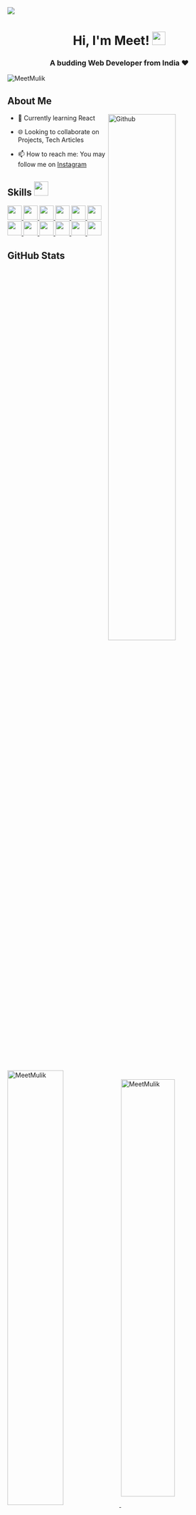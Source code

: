 ![](https://user-images.githubusercontent.com/89148021/129922898-a69fab36-7b6c-46ee-8f3d-91398a27e671.png)
<h1 align="center">Hi, I'm Meet! <img src="https://user-images.githubusercontent.com/89148021/129923397-4c238cf0-ac67-4aca-beac-d0b23da73da1.gif" width="30px"></h1>
<h3 align="center">A budding Web Developer from India ❤</h3>
<p align="left"> <img src="https://komarev.com/ghpvc/?username=MeetMulik&label=Profile%20views&color=38617a&style=flat-square" alt="MeetMulik" /> </p>

<h2> About Me</h2>

<img width="55%" align="right" alt="Github" src="https://raw.githubusercontent.com/onimur/.github/master/.resources/git-header.svg" />


- 🔭 Currently learning React 

- 🌐 Looking to collaborate on Projects, Tech Articles 
- 📫 How to reach me: You may follow me on [Instagram](https://www.instagram.com) 

 

<h2> Skills <img src = "https://media2.giphy.com/media/QssGEmpkyEOhBCb7e1/giphy.gif?cid=ecf05e47a0n3gi1bfqntqmob8g9aid1oyj2wr3ds3mg700bl&rid=giphy.gif" width = 32px> </h2>
<a href= https://github.com/MeetMulik?tab=repositories&q=&type=&language=c&sort= > <img width ='32px' src ='https://raw.githubusercontent.com/rahulbanerjee26/githubAboutMeGenerator/main/icons/c.svg'> </a>
<a href= https://github.com/MeetMulik?tab=repositories&q=&type=&language=cpp&sort= > <img width ='32px' src ='https://raw.githubusercontent.com/rahulbanerjee26/githubAboutMeGenerator/main/icons/cpp.svg'> </a>
<a href= https://github.com/MeetMulik?tab=repositories&q=&type=&language=html&sort= > <img width ='32px' src ='https://raw.githubusercontent.com/rahulbanerjee26/githubAboutMeGenerator/main/icons/html.svg'> </a>
<a href= https://github.com/MeetMulik?tab=repositories&q=&type=&language=css&sort= > <img width ='32px' src ='https://raw.githubusercontent.com/rahulbanerjee26/githubAboutMeGenerator/main/icons/css.svg'> </a>
<a href= https://github.com/MeetMulik?tab=repositories&q=&type=&language=javascript&sort= > <img width ='32px' src ='https://raw.githubusercontent.com/rahulbanerjee26/githubAboutMeGenerator/main/icons/javascript.svg'> </a>
<a href= https://github.com/MeetMulik?tab=repositories&q=&type=&language=reactjs&sort= > <img width ='32px' src ='https://raw.githubusercontent.com/rahulbanerjee26/githubAboutMeGenerator/main/icons/reactjs.svg'> </a>
<a href= https://github.com/MeetMulik?tab=repositories&q=&type=&language=java&sort= > <img width ='32px' src ='https://raw.githubusercontent.com/rahulbanerjee26/githubAboutMeGenerator/main/icons/java.svg'> </a>
<a href= https://github.com/MeetMulik?tab=repositories&q=&type=&language=python&sort= > <img width ='32px' src ='https://raw.githubusercontent.com/rahulbanerjee26/githubAboutMeGenerator/main/icons/python.svg'> </a>
<a href= https://github.com/MeetMulik?tab=repositories&q=&type=&language=mysql&sort= > <img width ='32px' src ='https://raw.githubusercontent.com/rahulbanerjee26/githubAboutMeGenerator/main/icons/mysql.svg'> </a>
<a href= https://github.com/MeetMulik?tab=repositories&q=&type=&language=tailwind&sort= > <img width ='32px' src ='https://raw.githubusercontent.com/rahulbanerjee26/githubAboutMeGenerator/main/icons/tailwind.svg'> </a>
<a href= https://github.com/MeetMulik?tab=repositories&q=&type=&language=bootstrap&sort= > <img width ='32px' src ='https://raw.githubusercontent.com/rahulbanerjee26/githubAboutMeGenerator/main/icons/bootstrap.svg'> </a>
<a href= https://github.com/MeetMulik?tab=repositories&q=&type=&language=photoshop&sort= > <img width ='32px' src ='https://raw.githubusercontent.com/rahulbanerjee26/githubAboutMeGenerator/main/icons/photoshop.svg'> </a>




<h2> GitHub Stats </h2>

<a href="https://github.com/anuraghazra/github-readme-stats">
<img width="50%" align="center" src="https://github-readme-stats.vercel.app/api?username=MeetMulik&show_icons=true&theme=react&hide_border=true&locale=en" alt="MeetMulik"  />
</a>
<a href="https://github.com/anuraghazra/convoychat">
<img width="49%" align="center" src="https://github-readme-streak-stats.herokuapp.com/?user=MeetMulik&theme=react&hide_border=true" alt="MeetMulik"/>
</a>



<br>
